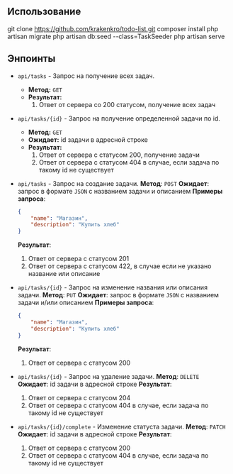 ## Использование
git clone https://github.com/krakenkro/todo-list.git
composer install
php artisan migrate
php artisan db:seed --class=TaskSeeder
php artisan serve
## Энпоинты

- `api/tasks` - Запрос на получение всех задач.
    - **Метод:** `GET`
    - **Результат:** 
        1. Ответ от сервера со 200 статусом, получение всех задач

- `api/tasks/{id}` - Запрос на получение определенной задачи по id.
    - **Метод:** `GET`
    - **Ожидает:** id задачи в адресной строке
    - **Результат:** 
        1. Ответ от сервера с статусом 200, получение задачи
        2. Ответ от сервера с статусом 404 в случае, если задача по такому id не существует

- `api/tasks` - Запрос на создание задачи.
  **Метод**: `POST`
  **Ожидает**: запрос в формате `JSON` с названием задачи и описанием
  **Примеры запроса**:
    ```json
    {
        "name": "Магазин",
        "description": "Купить хлеб"
    }
    ```
  **Результат**:
    1. Ответ от сервера с статусом 201
    2. Ответ от сервера с статусом 422, в случае если не указано название или описание

- `api/tasks/{id}` - Запрос на изменение названия или описания задачи.
  **Метод**: `PUT`
  **Ожидает**: запрос в формате `JSON` с названием задачи и/или описанием
  **Примеры запроса**:
    ```json
    {
        "name": "Магазин",
        "description": "Купить хлеб"
    }
    ```
  **Результат**:
    1. Ответ от сервера с статусом 200

- `api/tasks/{id}` - Запрос на удаление задачи.
  **Метод**: `DELETE`
  **Ожидает**: id задачи в адресной строке
  **Результат**:
    1. Ответ от сервера с статусом 204
    2. Ответ от сервера с статусом 404 в случае, если задача по такому id не существует

- `api/tasks/{id}/complete` - Изменение статуста задачи.
  **Метод**: `PATCH`
  **Ожидает**: id задачи в адресной строке
  **Результат**:
    1. Ответ от сервера с статусом 200
    2. Ответ от сервера с статусом 404 в случае, если задача по такому id не существует